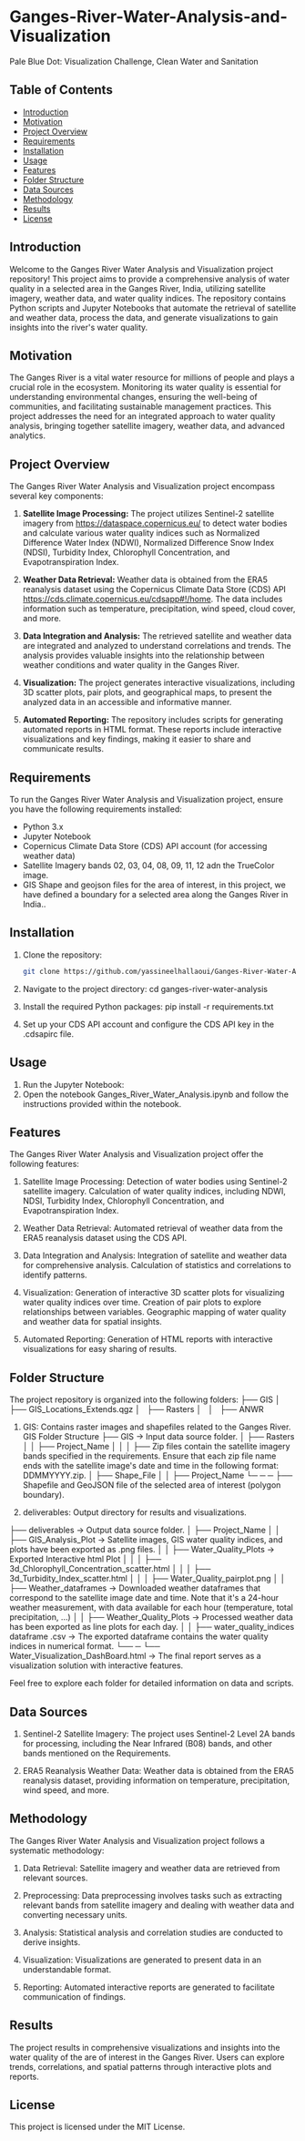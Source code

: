 # Ganges-River-Water-Analysis-and-Visualization
Pale Blue Dot: Visualization Challenge, Clean Water and Sanitation
## Table of Contents

- [Introduction](#introduction)
- [Motivation](#motivation)
- [Project Overview](#project-overview)
- [Requirements](#requirements)
- [Installation](#installation)
- [Usage](#usage)
- [Features](#features)
- [Folder Structure](#folder-structure)
- [Data Sources](#data-sources)
- [Methodology](#methodology)
- [Results](#results)
- [License](#license)

## Introduction

Welcome to the Ganges River Water Analysis and Visualization project repository! This project aims to provide a comprehensive analysis of water quality in a selected area in the Ganges River, India, utilizing satellite imagery, weather data, and water quality indices. The repository contains Python scripts and Jupyter Notebooks that automate the retrieval of satellite and weather data, process the data, and generate visualizations to gain insights into the river's water quality.

## Motivation

The Ganges River is a vital water resource for millions of people and plays a crucial role in the ecosystem. Monitoring its water quality is essential for understanding environmental changes, ensuring the well-being of communities, and facilitating sustainable management practices. This project addresses the need for an integrated approach to water quality analysis, bringing together satellite imagery, weather data, and advanced analytics.

## Project Overview

The Ganges River Water Analysis and Visualization project encompass several key components:

1. **Satellite Image Processing:** The project utilizes Sentinel-2 satellite imagery from https://dataspace.copernicus.eu/ to detect water bodies and calculate various water quality indices such as Normalized Difference Water Index (NDWI), Normalized Difference Snow Index (NDSI), Turbidity Index, Chlorophyll Concentration, and Evapotranspiration Index.

2. **Weather Data Retrieval:** Weather data is obtained from the ERA5 reanalysis dataset using the Copernicus Climate Data Store (CDS) API https://cds.climate.copernicus.eu/cdsapp#!/home. The data includes information such as temperature, precipitation, wind speed, cloud cover, and more.

3. **Data Integration and Analysis:** The retrieved satellite and weather data are integrated and analyzed to understand correlations and trends. The analysis provides valuable insights into the relationship between weather conditions and water quality in the Ganges River.

4. **Visualization:** The project generates interactive visualizations, including 3D scatter plots, pair plots, and geographical maps, to present the analyzed data in an accessible and informative manner.

5. **Automated Reporting:** The repository includes scripts for generating automated reports in HTML format. These reports include interactive visualizations and key findings, making it easier to share and communicate results.

## Requirements

To run the Ganges River Water Analysis and Visualization project, ensure you have the following requirements installed:

- Python 3.x
- Jupyter Notebook
- Copernicus Climate Data Store (CDS) API account (for accessing weather data)
- Satellite Imagery bands 02, 03, 04, 08, 09, 11, 12 adn the TrueColor image.
- GIS Shape and geojson files for the area of interest, in this project, we have defined a boundary for a selected area along the Ganges River in India..

## Installation

1. Clone the repository:

   ```bash
   git clone https://github.com/yassineelhallaoui/Ganges-River-Water-Analysis-and-Visualization.git

2. Navigate to the project directory:
cd ganges-river-water-analysis

3. Install the required Python packages:
pip install -r requirements.txt

4. Set up your CDS API account and configure the CDS API key in the .cdsapirc file.

## Usage
1. Run the Jupyter Notebook:
2. Open the notebook Ganges_River_Water_Analysis.ipynb and follow the instructions provided within the notebook.

## Features
The Ganges River Water Analysis and Visualization project offer the following features:

1. Satellite Image Processing:
Detection of water bodies using Sentinel-2 satellite imagery.
Calculation of water quality indices, including NDWI, NDSI, Turbidity Index, Chlorophyll Concentration, and Evapotranspiration Index.

2. Weather Data Retrieval:
Automated retrieval of weather data from the ERA5 reanalysis dataset using the CDS API.

3. Data Integration and Analysis:
Integration of satellite and weather data for comprehensive analysis.
Calculation of statistics and correlations to identify patterns.

4. Visualization:
Generation of interactive 3D scatter plots for visualizing water quality indices over time.
Creation of pair plots to explore relationships between variables.
Geographic mapping of water quality and weather data for spatial insights.

5. Automated Reporting:
Generation of HTML reports with interactive visualizations for easy sharing of results.

## Folder Structure
The project repository is organized into the following folders:
├── GIS
│   ├── GIS_Locations_Extends.qgz
│   ├── Rasters
│   │   ├── ANWR

1. GIS: Contains raster images and shapefiles related to the Ganges River.
GIS Folder Structure
├── GIS -> Input data source folder.
│   ├── Rasters
│   │   ├── Project_Name
│   │   │   ├── Zip files contain the satellite imagery bands specified in the requirements. Ensure that each zip file name ends with the satellite image's date and time in the following format: DDMMYYYY.zip.
│   ├── Shape_File
│   │   ├── Project_Name
└─  ─   ─   ├── Shapefile and GeoJSON file of the selected area of interest (polygon boundary).

2. deliverables: Output directory for results and visualizations.

├── deliverables -> Output data source folder. 
│   ├── Project_Name
│   │   ├── GIS_Analysis_Plot -> Satellite images, GIS water quality indices, and plots have been exported as .png files.
│   │   ├── Water_Quality_Plots -> Exported Interactive html Plot
│   │   │   ├── 3d_Chlorophyll_Concentration_scatter.html
│   │   │   ├── 3d_Turbidity_Index_scatter.html
│   │   │   ├── Water_Quality_pairplot.png
│   │   ├── Weather_dataframes -> Downloaded weather dataframes that correspond to the satellite image date and time. Note that it's a 24-hour weather measurement, with data available for each hour (temperature, total precipitation, ...)
│   │   ├── Weather_Quality_Plots -> Processed weather data has been exported as line plots for each day.
│   │   ├── water_quality_indices dataframe .csv -> The exported dataframe contains the water quality indices in numerical format.
└── ─   └── Water_Visualization_DashBoard.html -> The final report serves as a visualization solution with interactive features.

Feel free to explore each folder for detailed information on data and scripts.

## Data Sources
1. Sentinel-2 Satellite Imagery:
The project uses Sentinel-2 Level 2A bands for processing, including the Near Infrared (B08) bands, and other bands mentioned on the Requirements.

2. ERA5 Reanalysis Weather Data:
Weather data is obtained from the ERA5 reanalysis dataset, providing information on temperature, precipitation, wind speed, and more.

## Methodology
The Ganges River Water Analysis and Visualization project follows a systematic methodology:

1. Data Retrieval:
Satellite imagery and weather data are retrieved from relevant sources.

2. Preprocessing:
Data preprocessing involves tasks such as extracting relevant bands from satellite imagery and dealing with weather data and converting necessary units.

3. Analysis:
Statistical analysis and correlation studies are conducted to derive insights.

4. Visualization:
Visualizations are generated to present data in an understandable format.

5. Reporting:
Automated interactive reports are generated to facilitate communication of findings.

## Results
The project results in comprehensive visualizations and insights into the water quality of the are of interest in the Ganges River. Users can explore trends, correlations, and spatial patterns through interactive plots and reports.

## License
This project is licensed under the MIT License.
